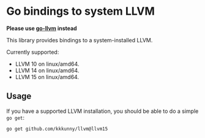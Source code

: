 # Go bindings to system LLVM

**Please use [go-llvm](https://github.com/kkkunny/go-llvm) instead**

This library provides bindings to a system-installed LLVM.

Currently supported:

* LLVM 10 on linux/amd64.
* LLVM 14 on linux/amd64.
* LLVM 15 on linux/amd64.

## Usage

If you have a supported LLVM installation, you should be able to do a simple `go get`:

    go get github.com/kkkunny/llvm@llvm15
